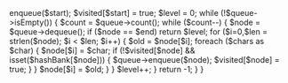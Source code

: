 <?php
class Solution {

    /**
     *  广度优先
     * @param String $start
     * @param String $end
     * @param String[] $bank
     * @return Integer
     */
    function minMutation($start, $end, $bank) {
        if ($start == $end) return 0;
        $hashBank = array_flip($bank);
        $chars = ['A', 'C', 'G', 'T'];
        $queue = new \SplQueue();
        $queue->enqueue($start);
        $visited[$start] = true;
        $level = 0;
        while (!$queue->isEmpty()) {
            $count = $queue->count();
            while ($count--) {
                $node = $queue->dequeue();
                if ($node == $end) return $level;
                for ($i=0,$len = strlen($node); $i < $len; $i++) {
                    $old = $node[$i];
                    foreach ($chars as $char) {
                        $node[$i] = $char;
                        if (!$visited[$node] && isset($hashBank[$node])) {
                            $queue->enqueue($node);
                            $visited[$node] = true;
                        }
                    }
                    $node[$i] = $old;
                }
            }
            $level++;
        }
        return -1;
    }
}
